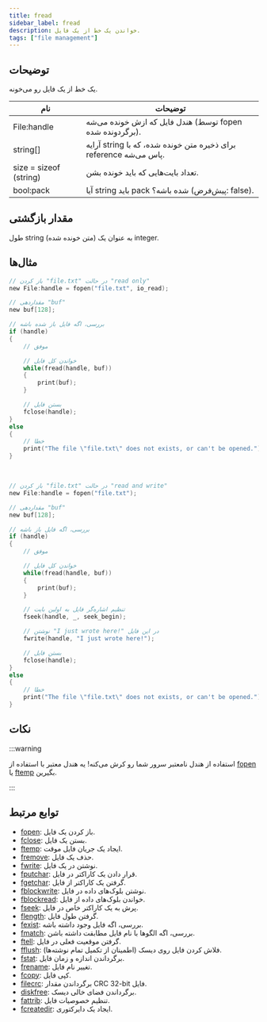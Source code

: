 ```yaml
---
title: fread
sidebar_label: fread
description: خواندن یک خط از یک فایل.
tags: ["file management"]
---
```


<LowercaseNote />

## توضیحات

یک خط از یک فایل رو می‌خونه.

| نام                    | توضیحات                                                    |
| ---------------------- | ---------------------------------------------------------- |
| File:handle            | هندل فایل که ازش خونده می‌شه (توسط fopen برگردونده شده).   |
| string[]               | آرایه string برای ذخیره متن خونده شده، که با reference پاس می‌شه. |
| size = sizeof (string) | تعداد بایت‌هایی که باید خونده بشن.                          |
| bool:pack              | آیا string باید pack شده باشه؟ (پیش‌فرض: false).             |

## مقدار بازگشتی

طول string (متن خونده شده) به عنوان یک integer.

## مثال‌ها

```c
// باز کردن "file.txt" در حالت "read only"
new File:handle = fopen("file.txt", io_read);

// مقداردهی "buf"
new buf[128];

// بررسی، اگه فایل باز شده باشه
if (handle)
{
    // موفق

    // خواندن کل فایل
    while(fread(handle, buf))
    {
        print(buf);
    }

    // بستن فایل
    fclose(handle);
}
else
{
    // خطا
    print("The file \"file.txt\" does not exists, or can't be opened.");
}
```

<br />

```c
// باز کردن "file.txt" در حالت "read and write"
new File:handle = fopen("file.txt");

// مقداردهی "buf"
new buf[128];

// بررسی، اگه فایل باز باشه
if (handle)
{
    // موفق

    // خواندن کل فایل
    while(fread(handle, buf))
    {
        print(buf);
    }

    // تنظیم اشاره‌گر فایل به اولین بایت
    fseek(handle, _, seek_begin);

    // نوشتن "I just wrote here!" در این فایل
    fwrite(handle, "I just wrote here!");

    // بستن فایل
    fclose(handle);
}
else
{
    // خطا
    print("The file \"file.txt\" does not exists, or can't be opened.");
}
```

## نکات

:::warning

استفاده از هندل نامعتبر سرور شما رو کرش می‌کنه! یه هندل معتبر با استفاده از [fopen](fopen) یا [ftemp](ftemp) بگیرین.

:::

## توابع مرتبط

- [fopen](fopen): باز کردن یک فایل.
- [fclose](fclose): بستن یک فایل.
- [ftemp](ftemp): ایجاد یک جریان فایل موقت.
- [fremove](fremove): حذف یک فایل.
- [fwrite](fwrite): نوشتن در یک فایل.
- [fputchar](fputchar): قرار دادن یک کاراکتر در فایل.
- [fgetchar](fgetchar): گرفتن یک کاراکتر از فایل.
- [fblockwrite](fblockwrite): نوشتن بلوک‌های داده در فایل.
- [fblockread](fblockread): خواندن بلوک‌های داده از فایل.
- [fseek](fseek): پرش به یک کاراکتر خاص در فایل.
- [flength](flength): گرفتن طول فایل.
- [fexist](fexist): بررسی، اگه فایل وجود داشته باشه.
- [fmatch](fmatch): بررسی، اگه الگوها با نام فایل مطابقت داشته باشن.
- [ftell](ftell): گرفتن موقعیت فعلی در فایل.
- [fflush](fflush): فلاش کردن فایل روی دیسک (اطمینان از تکمیل تمام نوشته‌ها).
- [fstat](fstat): برگرداندن اندازه و زمان فایل.
- [frename](frename): تغییر نام فایل.
- [fcopy](fcopy): کپی فایل.
- [filecrc](filecrc): برگرداندن مقدار CRC 32-bit فایل.
- [diskfree](diskfree): برگرداندن فضای خالی دیسک.
- [fattrib](fattrib): تنظیم خصوصیات فایل.
- [fcreatedir](fcreatedir): ایجاد یک دایرکتوری.